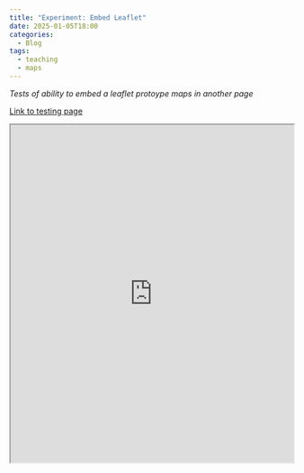 ```yaml
---
title: "Experiment: Embed Leaflet"
date: 2025-01-05T18:00
categories:
  - Blog
tags:
  - teaching
  - maps
---
```

*Tests of ability to embed a leaflet protoype maps in another page*

[Link to testing page](https://kristinallarsen.github.io/leaflet/leaflet-tutorial.html)
  
<iframe width="100%" height="600" src="https://kristinallarsen.github.io/leaflet/leaflet-tutorial.html/"></iframe>


